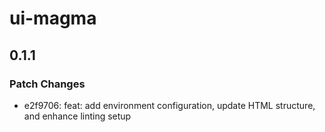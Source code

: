 # ui-magma

## 0.1.1

### Patch Changes

- e2f9706: feat: add environment configuration, update HTML structure, and enhance linting setup
